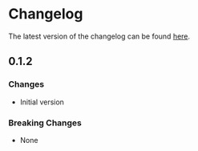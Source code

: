 # Changelog

The latest version of the changelog can be found [here](/Azure/bicep-registry-modules/blob/main/avm/res/network/virtual-network/subnet/CHANGELOG.md).

## 0.1.2

### Changes

- Initial version

### Breaking Changes

- None
